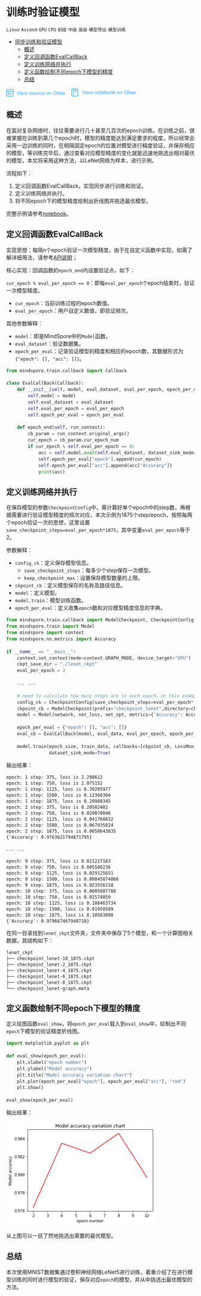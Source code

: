 ﻿# 训练时验证模型

`Linux` `Ascend` `GPU` `CPU` `初级` `中级` `高级` `模型导出` `模型训练`

<!-- TOC -->

- [同步训练和验证模型](#同步训练和验证模型)
    - [概述](#概述)
    - [定义回调函数EvalCallBack](#定义回调函数evalcallback)
    - [定义训练网络并执行](#定义训练网络并执行)
    - [定义函数绘制不同epoch下模型的精度](#定义函数绘制不同epoch下模型的精度)
    - [总结](#总结)

<!-- /TOC -->

<a href="https://gitee.com/mindspore/docs/blob/master/tutorials/training/source_zh_cn/advanced_use/evaluate_the_model_during_training.md" target="_blank"><img src="../_static/logo_source.png"></a>
&nbsp;&nbsp;
<a href="https://gitee.com/mindspore/docs/blob/master/tutorials/notebook/evaluate_the_model_during_training.ipynb" target="_blank"><img src="../_static/logo_notebook.png"></a>

## 概述

在面对复杂网络时，往往需要进行几十甚至几百次的epoch训练。在训练之前，很难掌握在训练到第几个epoch时，模型的精度能达到满足要求的程度，所以经常会采用一边训练的同时，在相隔固定epoch的位置对模型进行精度验证，并保存相应的模型，等训练完毕后，通过查看对应模型精度的变化就能迅速地挑选出相对最优的模型，本文将采用这种方法，以LeNet网络为样本，进行示例。

流程如下：
1. 定义回调函数EvalCallBack，实现同步进行训练和验证。
2. 定义训练网络并执行。
3. 将不同epoch下的模型精度绘制出折线图并挑选最优模型。

完整示例请参考[notebook](https://gitee.com/mindspore/docs/blob/master/tutorials/notebook/evaluate_the_model_during_training.ipynb)。

## 定义回调函数EvalCallBack

实现思想：每隔n个epoch验证一次模型精度，由于在自定义函数中实现，如需了解详细用法，请参考[API说明](https://www.mindspore.cn/doc/api_python/zh-CN/master/mindspore/mindspore.train.html#mindspore.train.callback.Callback)；

核心实现：回调函数的`epoch_end`内设置验证点，如下：

`cur_epoch % eval_per_epoch == 0`：即每`eval_per_epoch`个epoch结束时，验证一次模型精度。

- `cur_epoch`：当前训练过程的epoch数值。
- `eval_per_epoch`：用户自定义数值，即验证频次。

其他参数解释：

- `model`：即是MindSpore中的`Model`函数。
- `eval_dataset`：验证数据集。
- `epoch_per_eval`：记录验证模型的精度和相应的epoch数，其数据形式为`{"epoch": [], "acc": []}`。

```python
from mindspore.train.callback import Callback

class EvalCallBack(Callback):
    def __init__(self, model, eval_dataset, eval_per_epoch, epoch_per_eval):
        self.model = model
        self.eval_dataset = eval_dataset
        self.eval_per_epoch = eval_per_epoch
        self.epoch_per_eval = epoch_per_eval
        
    def epoch_end(self, run_context):
        cb_param = run_context.original_args()
        cur_epoch = cb_param.cur_epoch_num
        if cur_epoch % self.eval_per_epoch == 0:
            acc = self.model.eval(self.eval_dataset, dataset_sink_mode=True)
            self.epoch_per_eval["epoch"].append(cur_epoch)
            self.epoch_per_eval["acc"].append(acc["Accuracy"])
            print(acc)

```

## 定义训练网络并执行

在保存模型的参数`CheckpointConfig`中，需计算好单个epoch中的step数，再根据需要进行验证模型精度的频次对应，本次示例为1875个step/epoch，按照每两个epoch验证一次的思想，这里设置`save_checkpoint_steps=eval_per_epoch*1875`，其中变量`eval_per_epoch`等于2。

参数解释：

- `config_ck`：定义保存模型信息。
    - `save_checkpoint_steps`：每多少个step保存一次模型。
    - `keep_checkpoint_max`：设置保存模型数量的上限。
- `ckpoint_cb`：定义模型保存的名称及路径信息。
- `model`：定义模型。
- `model.train`：模型训练函数。
- `epoch_per_eval`：定义收集`epoch`数和对应模型精度信息的字典。

```python
from mindspore.train.callback import ModelCheckpoint, CheckpointConfig, LossMonitor
from mindspore.train import Model
from mindspore import context
from mindspore.nn.metrics import Accuracy

if __name__ == "__main__":
    context.set_context(mode=context.GRAPH_MODE, device_target="GPU")
    ckpt_save_dir = "./lenet_ckpt"
    eval_per_epoch = 2

    ... ...
    
    # need to calculate how many steps are in each epoch，in this example, 1875 steps per epoch
    config_ck = CheckpointConfig(save_checkpoint_steps=eval_per_epoch*1875, keep_checkpoint_max=15)
    ckpoint_cb = ModelCheckpoint(prefix="checkpoint_lenet",directory=ckpt_save_dir, config=config_ck)
    model = Model(network, net_loss, net_opt, metrics={"Accuracy": Accuracy()})
    
    epoch_per_eval = {"epoch": [], "acc": []}
    eval_cb = EvalCallBack(model, eval_data, eval_per_epoch, epoch_per_eval)
    
    model.train(epoch_size, train_data, callbacks=[ckpoint_cb, LossMonitor(375), eval_cb],
                dataset_sink_mode=True)
```

输出结果：

    epoch: 1 step: 375, loss is 2.298612
    epoch: 1 step: 750, loss is 2.075152
    epoch: 1 step: 1125, loss is 0.39205977
    epoch: 1 step: 1500, loss is 0.12368304
    epoch: 1 step: 1875, loss is 0.20988345
    epoch: 2 step: 375, loss is 0.20582482
    epoch: 2 step: 750, loss is 0.029070046
    epoch: 2 step: 1125, loss is 0.041760832
    epoch: 2 step: 1500, loss is 0.067035824
    epoch: 2 step: 1875, loss is 0.0050643035
    {'Accuracy': 0.9763621794871795}
    
    ... ...
    
    epoch: 9 step: 375, loss is 0.021227183
    epoch: 9 step: 750, loss is 0.005586236
    epoch: 9 step: 1125, loss is 0.029125651
    epoch: 9 step: 1500, loss is 0.00045874066
    epoch: 9 step: 1875, loss is 0.023556218
    epoch: 10 step: 375, loss is 0.0005807788
    epoch: 10 step: 750, loss is 0.02574059
    epoch: 10 step: 1125, loss is 0.108463734
    epoch: 10 step: 1500, loss is 0.01950589
    epoch: 10 step: 1875, loss is 0.10563098
    {'Accuracy': 0.979667467948718}


在同一目录找到`lenet_ckpt`文件夹，文件夹中保存了5个模型，和一个计算图相关数据，其结构如下：

```
lenet_ckpt
├── checkpoint_lenet-10_1875.ckpt
├── checkpoint_lenet-2_1875.ckpt
├── checkpoint_lenet-4_1875.ckpt
├── checkpoint_lenet-6_1875.ckpt
├── checkpoint_lenet-8_1875.ckpt
└── checkpoint_lenet-graph.meta
```

## 定义函数绘制不同epoch下模型的精度

定义绘图函数`eval_show`，将`epoch_per_eval`载入到`eval_show`中，绘制出不同`epoch`下模型的验证精度折线图。


```python
import matplotlib.pyplot as plt

def eval_show(epoch_per_eval):
    plt.xlabel("epoch number")
    plt.ylabel("Model accuracy")
    plt.title("Model accuracy variation chart")
    plt.plot(epoch_per_eval["epoch"], epoch_per_eval["acc"], "red")
    plt.show()

eval_show(epoch_per_eval)
```

输出结果：

![png](./images/evaluate_the_model_during_training.png)


从上图可以一目了然地挑选出需要的最优模型。

## 总结

本次使用MNIST数据集通过卷积神经网络LeNet5进行训练，着重介绍了在进行模型训练的同时进行模型的验证，保存对应`epoch`的模型，并从中挑选出最优模型的方法。

